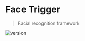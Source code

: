 # Face Trigger
> Facial recognition framework

![version](https://img.shields.io/badge/version-0.2.1-green.svg)
